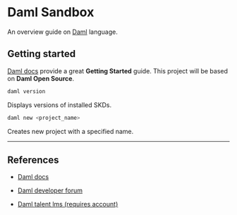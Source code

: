 # Daml Sandbox

An overview guide on [Daml](https://www.digitalasset.com/developers) language.

## Getting started

[Daml docs](https://docs.daml.com/getting-started/installation.html#) provide a great **Getting Started** guide. This project will be based on **Daml Open Source**.

```powershell
daml version
```

Displays versions of installed SKDs.

```powershell
daml new <project_name>
```

Creates new project with a specified name.

---

## References

* [Daml docs](https://docs.daml.com/)

* [Daml developer forum](https://discuss.daml.com/)

* [Daml talent lms (requires account)](https://daml.talentlms.com/dashboard/index)
